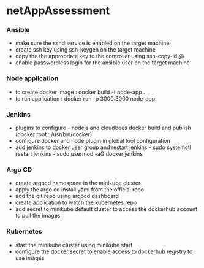# netAppAssessment


### Ansible
* make sure the sshd service is enabled on the target machine
* create ssh key using ssh-keygen on the target machine
* copy the the appropriate key to the controller using ssh-copy-id <user>@<ip of controller machine>
* enable passwordless login for the ansible user on the target machine

### Node application
* to create docker image : docker build -t node-app .
* to run application : docker run -p 3000:3000 node-app

### Jenkins
* plugins to configure - nodejs and cloudbees docker build and publish (docker root : /usr/bin/docker)
* configure docker and node plugin in global tool configuration
* add jenkins to docker user group and restart jenkins - sudo systemctl restart jenkins - sudo usermod -aG docker jenkins

### Argo CD
* create argocd namespace in the minikube cluster
* apply the argo cd install.yaml from the official repo
* add the git repo using argocd dashboard
* create application to watch the kubernetes repo
* add secret to minikube default cluster to access the dockerhub account to pull the images

### Kubernetes
* start the minikube cluster using minikube start
* configure the docker secret to enable access to dockerhub registry to use images



